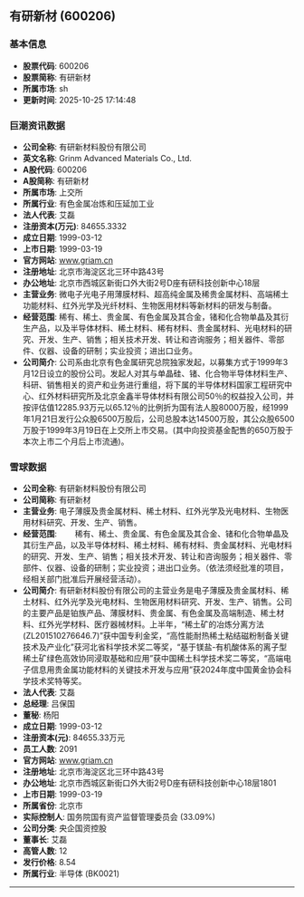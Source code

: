 ## 有研新材 (600206)

### 基本信息

- **股票代码**: 600206
- **股票简称**: 有研新材
- **所属市场**: sh
- **更新时间**: 2025-10-25 17:14:48

### 巨潮资讯数据

- **公司全称**: 有研新材料股份有限公司
- **英文名称**: Grinm Advanced Materials Co., Ltd.
- **A股代码**: 600206
- **A股简称**: 有研新材
- **所属市场**: 上交所
- **所属行业**: 有色金属冶炼和压延加工业
- **法人代表**: 艾磊
- **注册资本(万元)**: 84655.3332
- **成立日期**: 1999-03-12
- **上市日期**: 1999-03-19
- **官方网站**: www.griam.cn
- **注册地址**: 北京市海淀区北三环中路43号
- **办公地址**: 北京市西城区新街口外大街2号D座有研科技创新中心18层
- **主营业务**: 微电子光电子用薄膜材料、超高纯金属及稀贵金属材料、高端稀土功能材料、红外光学及光纤材料、生物医用材料等新材料的研发与制备。
- **经营范围**: 稀有、稀土、贵金属、有色金属及其合金，锗和化合物单晶及其衍生产品，以及半导体材料、稀土材料、稀有材料、贵金属材料、光电材料的研究、开发、生产、销售；相关技术开发、转让和咨询服务；相关器件、零部件、仪器、设备的研制；实业投资；进出口业务。
- **公司简介**: 公司系由北京有色金属研究总院独家发起，以募集方式于1999年3月12日设立的股份公司。发起人对其与单晶硅、锗、化合物半导体材料生产、科研、销售相关的资产和业务进行重组，将下属的半导体材料国家工程研究中心、红外材料研究所及北京金鑫半导体材料有限公司50％的权益投入公司，并按评估值12285.93万元以65.12％的比例折为国有法人股8000万股，经1999年1月21日发行公众股6500万股后，公司总股本达14500万股，其公众股6500万股于1999年3月19日在上交所上市交易。(其中向投资基金配售的650万股于本次上市二个月后上市流通)。

### 雪球数据

- **公司全称**: 有研新材料股份有限公司
- **公司简称**: 有研新材
- **主营业务**: 电子薄膜及贵金属材料、稀土材料、红外光学及光电材料、生物医用材料研究、开发、生产、销售。
- **经营范围**: 　　稀有、稀土、贵金属、有色金属及其合金、锗和化合物单晶及其衍生产品，以及半导体材料、稀土材料、稀有材料、贵金属材料、光电材料的研究、开发、生产、销售；相关技术开发、转让和咨询服务；相关器件、零部件、仪器、设备的研制；实业投资；进出口业务。（依法须经批准的项目，经相关部门批准后开展经营活动）。
- **公司简介**: 有研新材料股份有限公司的主营业务是电子薄膜及贵金属材料、稀土材料、红外光学及光电材料、生物医用材料研究、开发、生产、销售。公司的主要产品是铂族产品、薄膜材料、贵金属、有色金属及高端制造、稀土材料、红外光学材料、医疗器械材料。上半年，“稀土矿的冶炼分离方法(ZL201510276646.7)”获中国专利金奖，“高性能耐热稀土粘结磁粉制备关键技术及产业化”获河北省科学技术奖二等奖，“基于镁盐-有机酸体系的离子型稀土矿绿色高效协同浸取基础和应用”获中国稀土科学技术奖二等奖，“高端电子信息用贵金属功能材料的关键技术开发与应用”获2024年度中国黄金协会科学技术奖特等奖。
- **法人代表**: 艾磊
- **总经理**: 吕保国
- **董秘**: 杨阳
- **成立日期**: 1999-03-12
- **注册资本(元)**: 84655.33万元
- **员工人数**: 2091
- **官方网站**: www.griam.cn
- **注册地址**: 北京市海淀区北三环中路43号
- **办公地址**: 北京市西城区新街口外大街2号D座有研科技创新中心18层1801
- **上市日期**: 1999-03-19
- **所属省份**: 北京市
- **实际控制人**: 国务院国有资产监督管理委员会 (33.09%)
- **公司分类**: 央企国资控股
- **董事长**: 艾磊
- **高管人数**: 12
- **发行价格**: 8.54
- **所属行业**: 半导体 (BK0021)

---